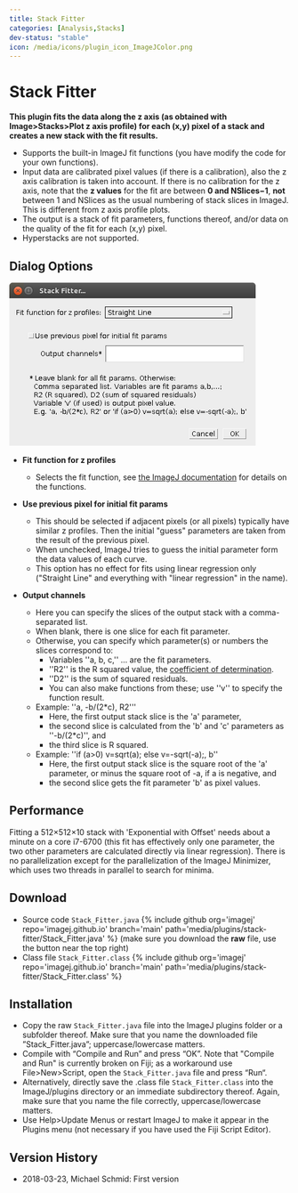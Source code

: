 ```yaml
---
title: Stack Fitter
categories: [Analysis,Stacks]
dev-status: "stable"
icon: /media/icons/plugin_icon_ImageJColor.png
---
```


# Stack Fitter

**This plugin fits the data along the z axis (as obtained with Image>Stacks>Plot z axis profile) for each (x,y) pixel of a stack and creates a new stack with the fit results.**
- Supports the built-in ImageJ fit functions (you have modify the code for your own functions).
- Input data are calibrated pixel values (if there is a calibration), also the z axis calibration is taken into account. If there is no calibration for the z axis, note that the **z values** for the fit are between **0 and NSlices−1**, **not** between 1 and NSlices as the usual numbering of stack slices in ImageJ. This is different from z axis profile plots.
- The output is a stack of fit parameters, functions thereof, and/or data on the quality of the fit for each (x,y) pixel.
- Hyperstacks are not supported.

## Dialog Options
![Dialog screen shot](/media/plugins/stack-fitter/stack-fitter-screenshot.png)

- **Fit function for z profiles**
  -  Selects the fit function, see [the ImageJ documentation](https://imagej.nih.gov/ij/docs/guide/146-30.html#tab:CurveFitterFunctions) for details on the functions.
- **Use previous pixel for initial fit params**
  -  This should be selected if adjacent pixels (or all pixels) typically have similar z profiles. Then the initial "guess" parameters are taken from the result of the previous pixel.
  - When unchecked, ImageJ tries to guess the initial parameter form the data values of each curve.
  - This option has no effect for fits using linear regression only ("Straight Line" and everything with "linear regression" in the name).

- **Output channels**
  - Here you can specify the slices of the output stack with a comma-separated list.
  - When blank, there is one slice for each fit parameter.
  - Otherwise, you can specify which parameter(s) or numbers the slices correspond to:
    - Variables ''a, b, c,'' ... are the fit parameters.
    - ''R2'' is the R squared value, the [coefficient of determination](https://en.wikipedia.org/wiki/Coefficient_of_determination).
    - ''D2'' is the sum of squared residuals.
    - You can also make functions from these; use ''v'' to specify the function result.
  - Example: ''a, -b/(2*c), R2'''
    - Here, the first output stack slice is the 'a' parameter,
    - the second slice is calculated from the 'b' and 'c' parameters as ''-b/(2*c)'', and
    - the third slice is R squared.
  - Example: ''if (a>0) v=sqrt(a); else v=-sqrt(-a);, b''
    - Here, the first output stack slice is the square root of the 'a' parameter, or minus the square root of -a, if a is negative, and
    - the second slice gets the fit parameter 'b' as pixel values.

## Performance

Fitting a 512×512×10 stack with 'Exponential with Offset' needs about a minute on a core i7-6700 (this fit has effectively only one parameter, the two other parameters are calculated directly via linear regression). There is no parallelization except for the parallelization of the ImageJ Minimizer, which uses two threads in parallel to search for minima.

## Download
- Source code `Stack_Fitter.java` {% include github org='imagej' repo='imagej.github.io' branch='main' path='media/plugins/stack-fitter/Stack_Fitter.java' %} (make sure you download the **raw** file, use the button near the top right)
- Class file `Stack_Fitter.class` {% include github org='imagej' repo='imagej.github.io' branch='main'  path='media/plugins/stack-fitter/Stack_Fitter.class' %}

## Installation
- Copy the raw `Stack_Fitter.java` file into the ImageJ plugins folder or a subfolder thereof. Make sure that you name the downloaded file ”Stack_Fitter.java”; uppercase/lowercase matters.
- Compile with “Compile and Run” and press “OK”. Note that "Compile and Run" is currently broken on Fiji; as a workaround use File>New>Script, open the `Stack_Fitter.java` file and press “Run“.
- Alternatively, directly save the .class file `Stack_Fitter.class` into the ImageJ/plugins directory or an immediate subdirectory thereof. Again, make sure that you name the file correctly, uppercase/lowercase matters.
- Use Help>Update Menus or restart ImageJ to make it appear in the Plugins menu (not necessary if you have used the Fiji Script Editor).

## Version History
- 2018-03-23, Michael Schmid: First version
